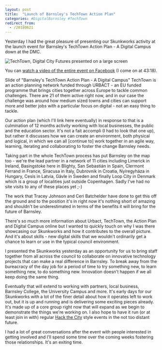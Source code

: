 ```yaml
---
layout: post
title:  "Launch of Barnsley's TechTown Action Plan"
categories: #DigitalBarnsley #TechTown
redirect_from:
  - /20180621
---
```

Yesterday I had the great pleasure of presenting our Skunkworks activity at the launch event for Barnsley's TechTown Action Plan - A Digital Campus down at the DMC.

![TechTown, Digital City Futures presented on a large screen](https://pbs.twimg.com/media/DgILGQLX4AAxgD7.jpg)

You can [watch a video of the entire event on Facebook](https://www.facebook.com/BarnsleyDMC/videos/1752957838114087/) (I come on at 43:18).

Slide of "Barnsley's TechTown Action Plan - A Digital Campus"
TechTown is an action planning network funded through URBACT -  an EU funded programme that brings cities together across Europe to tackle common challenges. There are 21 of them active right now, and in our case the challenge was around how medium sized towns and cities can support more and better jobs with a particular focus on digital - not an easy thing to tackle.

Our action plan (which I'll link here eventually) in response to that is a culmination of 12 months activity working with local businesses, the public and the education sector. It's not a fait accompli (I had to look that one up), but rather it discusses how we can create an environment, both physical and logical, in which we can all [continue to] work together in an agile way, learning, iterating and collaborating to foster the change Barnsley needs.

Taking part in the whole TechTown process has put Barnsley on the map too - we're the lead partner in a network of 11 cities including Limerick in Ireland, Basingstoke here in Blighty, San Sebastián in Spain, Clermont Ferrand in France, Siracusa in Italy, Dubrovnik in Croatia, Nyíregyháza in Hungary, Cesis in Latvia, Gävle in Sweden and finally Loop City in Denmark which is a group of localities just outside Copenhagen. Sadly I've had no site visits to any of these places yet ;-)

The work that Tracey Johnson and Ceri Batchelder have done to get this off the ground and to the position it's in right now it's nothing short of amazing and shouldn't be underestimated in terms of the benefits it will bring for the future of Barnsley.

There's so much more information about Urbact, TechTown, the Action Plan and Digital Campus online but I wanted to quickly touch on why I was there showcasing our Skunkworks and how it contributes to the overall picture. And it's about skills - new digital skills that we wouldn't ordinarily get a chance to learn or use in the typical council environment. 

I presented the Skunkworks yesterday as an opportunity for us to bring staff together from all across the council to collaborate on innovative technology projects that can make a real difference in Barnsley. To break away from the bureacracy of the day job for a period of time to try something new, to learn something new, to do something new. Innovation doesn't happen if we all keep doing the same thing.

Eventually that will extend to working with partners, local business, Barnsley College, the University Campus and more. It's early days for our Skunkworks with a lot of the finer detail about how it operates left to work out, but it is up and running and is delivering some exciting pieces already. It's made up of a core group right now that will expand as we begin to demonstrate the things we're working on. I also hope to have it run (or at least join in with) regular [Hack the City](https://www.eventbrite.co.uk/e/fourth-sheffield-smart-city-hackathon-tickets-44095396518?aff=ebdssbdestsearch) style events in the not too distant future.


I had a lot of great conversations after the event with people interested in getting involved and I'll spend some time over the coming weeks fostering those relationships. It's an exiting time.
